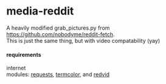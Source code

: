 # media-reddit
A heavily modified grab_pictures.py from https://github.com/nobodyme/reddit-fetch.  
This is just the same thing, but with video compatability (yay)

#### requirements
internet  
modules: [requests](https://pypi.org/project/requests/), [termcolor](https://pypi.org/project/termcolor/), and [redvid](https://pypi.org/project/redvid/)
